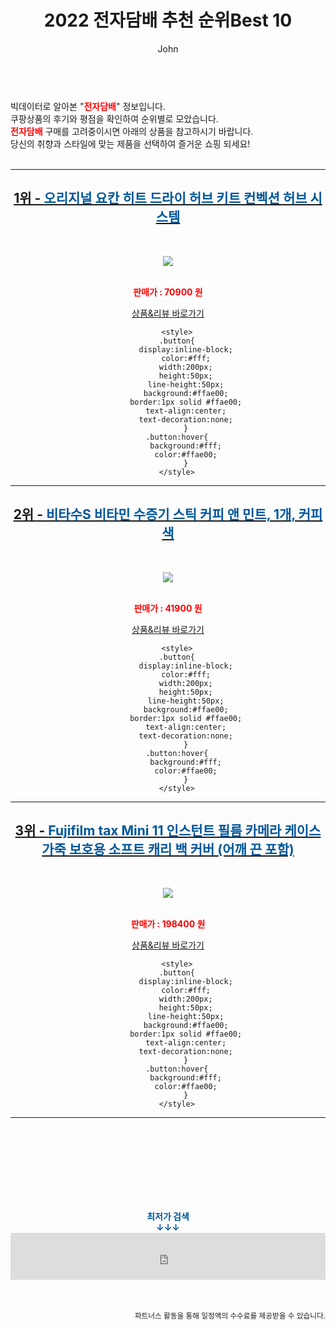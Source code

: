 ﻿---
layout: post
title:  "2022 전자담배 추천 순위Best 10"
author: John
categories: [ 생활/건강 ]
tags: [ 전자담배, 전자담배 쇼핑몰, 전자담배 액상, 전자담배 추천, 전자담배 간접흡연, 전자담배 갤러리, 전자담배 가격, 전자담배 종류, 전자담배 액상 사이트 순위, 전자담배 기기 사이트 ]
image: https://static.coupangcdn.com/image/vendor_inventory/90b5/0e0249862d11ca6fa4d1c5af5e2449f935e248239409d5625f3383ae4d2e.jpeg 
description: "2022 전자담배 추천 순위Best 10 관련 상품으로 가장 고객 선호도가 높은 제품입니다."
toc: true
toc_sticky: true
---

<br>
빅데이터로 알아본 "<b><font color='#ff0000'>전자담배</font></b>" 정보입니다.
<br>
쿠팡상품의 후기와 평점을 확인하여 순위별로 모았습니다.
<br>
<b><font color='#ff0000'>전자담배</font></b>  구매를 고려중이시면 아래의 상품을 참고하시기 바랍니다.
<br>
당신의 취향과 스타일에 맞는 제품을 선택하여 즐거운 쇼핑 되세요!
<br><br>
<hr>
<p>
    
<center><h2><a href="https://link.coupang.com/re/AFFSDP?lptag=AF7307611&pageKey=6316532872&itemId=13140005117&vendorItemId=82169270466&traceid=V0-153-22137e4e11fbcad3&requestid=20220718104012512136453" target="_blank"><b>1위 - <font color='#01579B'>오리지널 요칸 히트 드라이 허브 키트 컨벡션 허브 시스템</font></b></a></h2><br>

<a href="https://link.coupang.com/re/AFFSDP?lptag=AF7307611&pageKey=6316532872&itemId=13140005117&vendorItemId=82169270466&traceid=V0-153-22137e4e11fbcad3&requestid=20220718104012512136453" target="_blank"><img src="https://static.coupangcdn.com/image/vendor_inventory/90b5/0e0249862d11ca6fa4d1c5af5e2449f935e248239409d5625f3383ae4d2e.jpeg"></a><br><br>

<b><font color='#ff0000'>판매가 : 70900 원</font></b><br>

<a href="https://link.coupang.com/re/AFFSDP?lptag=AF7307611&pageKey=6316532872&itemId=13140005117&vendorItemId=82169270466&traceid=V0-153-22137e4e11fbcad3&requestid=20220718104012512136453" target="_blank" class="button">상품&리뷰 바로가기</a><p>

        <style>
        .button{
            display:inline-block;
            color:#fff;
            width:200px;
            height:50px;
            line-height:50px;
            background:#ffae00;
            border:1px solid #ffae00;
            text-align:center;
            text-decoration:none;
            }
        .button:hover{
            background:#fff;
            color:#ffae00;
            }
        </style>

<hr>

<center><h2><a href="https://link.coupang.com/re/AFFSDP?lptag=AF7307611&pageKey=6513615564&itemId=14398628223&vendorItemId=81828676791&traceid=V0-153-9a49c7111c03f171&requestid=20220718104012512136453" target="_blank"><b>2위 - <font color='#01579B'>비타수S 비타민 수증기 스틱 커피 앤 민트, 1개, 커피색</font></b></a></h2><br>

<a href="https://link.coupang.com/re/AFFSDP?lptag=AF7307611&pageKey=6513615564&itemId=14398628223&vendorItemId=81828676791&traceid=V0-153-9a49c7111c03f171&requestid=20220718104012512136453" target="_blank"><img src="https://static.coupangcdn.com/image/vendor_inventory/01d9/da79705bdaba152b2f013a34cd4e98627dbb99ddff2fb68d40da10fe7586.jpg"></a><br><br>

<b><font color='#ff0000'>판매가 : 41900 원</font></b><br>

<a href="https://link.coupang.com/re/AFFSDP?lptag=AF7307611&pageKey=6513615564&itemId=14398628223&vendorItemId=81828676791&traceid=V0-153-9a49c7111c03f171&requestid=20220718104012512136453" target="_blank" class="button">상품&리뷰 바로가기</a><p>

        <style>
        .button{
            display:inline-block;
            color:#fff;
            width:200px;
            height:50px;
            line-height:50px;
            background:#ffae00;
            border:1px solid #ffae00;
            text-align:center;
            text-decoration:none;
            }
        .button:hover{
            background:#fff;
            color:#ffae00;
            }
        </style>

<hr>

<center><h2><a href="https://link.coupang.com/re/AFFSDP?lptag=AF7307611&pageKey=6483809263&itemId=14204012653&vendorItemId=81580321133&traceid=V0-153-7ec45fd34e2cb865&requestid=20220718104012512136453" target="_blank"><b>3위 - <font color='#01579B'>Fujifilm tax Mini 11 인스턴트 필름 카메라 케이스 가죽 보호용 소프트 캐리 백 커버 (어깨 끈 포함)</font></b></a></h2><br>

<a href="https://link.coupang.com/re/AFFSDP?lptag=AF7307611&pageKey=6483809263&itemId=14204012653&vendorItemId=81580321133&traceid=V0-153-7ec45fd34e2cb865&requestid=20220718104012512136453" target="_blank"><img src="https://static.coupangcdn.com/image/vendor_inventory/869b/a00ff2fa18f75a18f3a53ff28a05e9964da7bed6c9c4d90d92635960101f.jpg"></a><br><br>

<b><font color='#ff0000'>판매가 : 198400 원</font></b><br>

<a href="https://link.coupang.com/re/AFFSDP?lptag=AF7307611&pageKey=6483809263&itemId=14204012653&vendorItemId=81580321133&traceid=V0-153-7ec45fd34e2cb865&requestid=20220718104012512136453" target="_blank" class="button">상품&리뷰 바로가기</a><p>

        <style>
        .button{
            display:inline-block;
            color:#fff;
            width:200px;
            height:50px;
            line-height:50px;
            background:#ffae00;
            border:1px solid #ffae00;
            text-align:center;
            text-decoration:none;
            }
        .button:hover{
            background:#fff;
            color:#ffae00;
            }
        </style>

<hr>

<br><br><br><br><br><br><br>
<center><b><font color='#01579B' size='medium'>최저가 검색<br>
↓↓↓</font></b></center>
<center><iframe src="https://coupa.ng/b1Tbjx" width="100%" height="75" frameborder="0" scrolling="no" referrerpolicy="unsafe-url"></iframe></center>
<br><br>
<p>
<small>
    <div align="right">파트너스 활동을 통해 일정액의 수수료를 제공받을 수 있습니다.</div>
</small>
</p>
